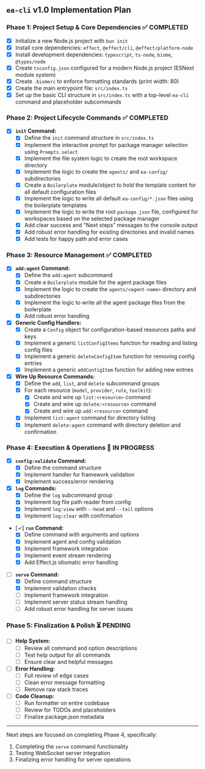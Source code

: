 ## `ea-cli` v1.0 Implementation Plan

### Phase 1: Project Setup & Core Dependencies ✅ COMPLETED

*   [x] Initialize a new Node.js project with `bun init`
*   [x] Install core dependencies: `effect`, `@effect/cli`, `@effect/platform-node`
*   [x] Install development dependencies: `typescript`, `ts-node`, `biome`, `@types/node`
*   [x] Create `tsconfig.json` configured for a modern Node.js project (ESNext module system)
*   [x] Create `.biomerc` to enforce formatting standards (print width: 80)
*   [x] Create the main entrypoint file: `src/index.ts`
*   [x] Set up the basic CLI structure in `src/index.ts` with a top-level `ea-cli` command and placeholder subcommands

### Phase 2: Project Lifecycle Commands ✅ COMPLETED

*   [x] **`init` Command:**
    *   [x] Define the `init` command structure in `src/index.ts`
    *   [x] Implement the interactive prompt for package manager selection using `Prompts.select`
    *   [x] Implement the file system logic to create the root workspace directory
    *   [x] Implement the logic to create the `agents/` and `ea-config/` subdirectories
    *   [x] Create a `Boilerplate` module/object to hold the template content for all default configuration files
    *   [x] Implement the logic to write all default `ea-config/*.json` files using the boilerplate templates
    *   [x] Implement the logic to write the root `package.json` file, configured for workspaces based on the selected package manager
    *   [x] Add clear success and "Next steps" messages to the console output
    *   [x] Add robust error handling for existing directories and invalid names
    *   [x] Add tests for happy path and error cases

### Phase 3: Resource Management ✅ COMPLETED

*   [x] **`add:agent` Command:**
    *   [x] Define the `add:agent` subcommand
    *   [x] Create a `Boilerplate` module for the agent package files
    *   [x] Implement the logic to create the `agents/<agent-name>` directory and subdirectories
    *   [x] Implement the logic to write all the agent package files from the boilerplate
    *   [x] Add robust error handling

*   [x] **Generic Config Handlers:**
    *   [x] Create a `Config` object for configuration-based resources paths and keys
    *   [x] Implement a generic `listConfigItems` function for reading and listing config files
    *   [x] Implement a generic `deleteConfigItem` function for removing config entries
    *   [x] Implement a generic `addConfigItem` function for adding new entries

*   [x] **Wire Up Resource Commands:**
    *   [x] Define the `add`, `list`, and `delete` subcommand groups
    *   [x] For each resource (`model`, `provider`, `rule`, `toolkit`):
        *   [x] Create and wire up `list:<resource>` command
        *   [x] Create and wire up `delete:<resource>` command
        *   [x] Create and wire up `add:<resource>` command
    *   [x] Implement `list:agent` command for directory listing
    *   [x] Implement `delete:agent` command with directory deletion and confirmation

### Phase 4: Execution & Operations 🚧 IN PROGRESS

*   [x] **`config:validate` Command:**
    *   [x] Define the command structure
    *   [x] Implement handler for framework validation
    *   [x] Implement success/error rendering

*   [x] **`log` Commands:**
    *   [x] Define the `log` subcommand group
    *   [x] Implement log file path reader from config
    *   [x] Implement `log:view` with `--head` and `--tail` options
    *   [x] Implement `log:clear` with confirmation

*   [✓] **`run` Command:**
    *   [x] Define command with arguments and options
    *   [x] Implement agent and config validation
    *   [x] Implement framework integration
    *   [x] Implement event stream rendering
    *   [x] Add Effect.js idiomatic error handling

*   [ ] **`serve` Command:**
    *   [x] Define command structure
    *   [x] Implement validation checks
    *   [ ] Implement framework integration
    *   [ ] Implement server status stream handling
    *   [ ] Add robust error handling for server issues

### Phase 5: Finalization & Polish ⏳ PENDING

*   [ ] **Help System:**
    *   [ ] Review all command and option descriptions
    *   [ ] Test help output for all commands
    *   [ ] Ensure clear and helpful messages

*   [ ] **Error Handling:**
    *   [ ] Full review of edge cases
    *   [ ] Clean error message formatting
    *   [ ] Remove raw stack traces

*   [ ] **Code Cleanup:**
    *   [ ] Run formatter on entire codebase
    *   [ ] Review for TODOs and placeholders
    *   [ ] Finalize package.json metadata

---

Next steps are focused on completing Phase 4, specifically:
1. Completing the `serve` command functionality
2. Testing WebSocket server integration
3. Finalizing error handling for server operations